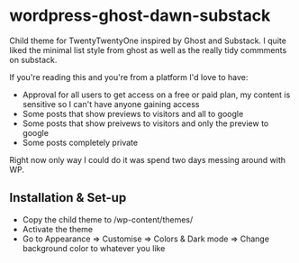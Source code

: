 # wordpress-ghost-dawn-substack
Child theme for TwentyTwentyOne inspired by Ghost and Substack. I quite liked the minimal list style from ghost as well as the really tidy commments on substack. 

If you're reading this and you're from a platform I'd love to have: 
- Approval for all users to get access on a free or paid plan, my content is sensitive so I can't have anyone gaining access
- Some posts that show previews to visitors and all to google
- Some posts that show preivews to visitors and only the preview to google
- Some posts completely private

Right now only way I could do it was spend two days messing around with WP.

## Installation & Set-up

- Copy the child theme to /wp-content/themes/
- Activate the theme
- Go to Appearance => Customise => Colors & Dark mode => Change background color to whatever you like
